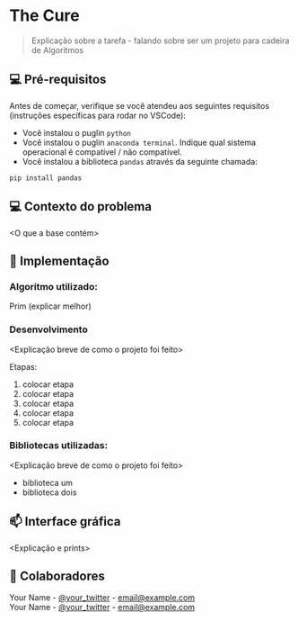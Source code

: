 # The Cure

> Explicação sobre a tarefa - falando sobre ser um projeto para cadeira de Algoritmos

## 💻 Pré-requisitos

Antes de começar, verifique se você atendeu aos seguintes requisitos (instruções específicas para rodar no VSCode):

* Você instalou o puglin `python`
* Você instalou o puglin `anaconda terminal`. Indique qual sistema operacional é compatível / não compatível.
* Você instalou a biblioteca `pandas` através da seguinte chamada:
```
pip install pandas
```

## 💻 Contexto do problema

<Contexto> <Base de dados> <O que a base contém>

## 🚀 Implementação

### Algoritmo utilizado:

Prim (explicar melhor)

### Desenvolvimento

 <Explicação breve de como o projeto foi feito>

Etapas:

1. colocar etapa
2. colocar etapa
3. colocar etapa
4. colocar etapa
5. colocar etapa

### Bibliotecas utilizadas:

<Explicação breve de como o projeto foi feito>

- biblioteca um
- biblioteca dois

## 📫 Interface gráfica

<Explicação e prints>

## 🤝 Colaboradores

Your Name - [@your_twitter](https://twitter.com/your_username) - email@example.com
</br>
Your Name - [@your_twitter](https://twitter.com/your_username) - email@example.com
